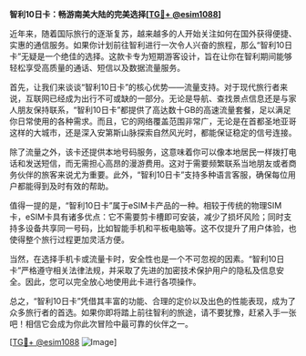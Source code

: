 **智利10日卡：畅游南美大陆的完美选择[[TG💪+ @esim1088](https://t.me/s/esim1088)]**

近年来，随着国际旅行的逐渐复苏，越来越多的人开始关注如何在国外获得便捷、实惠的通信服务。如果你计划前往智利进行一次令人兴奋的旅程，那么“智利10日卡”无疑是一个绝佳的选择。这款卡专为短期游客设计，旨在让你在智利期间能够轻松享受高质量的通话、短信以及数据流量服务。

首先，让我们来谈谈“智利10日卡”的核心优势——流量支持。对于现代旅行者来说，互联网已经成为出行不可或缺的一部分。无论是导航、查找景点信息还是与家人朋友保持联系，“智利10日卡”都提供了高达数十GB的高速流量套餐，足以满足你日常使用的各种需求。而且，它的网络覆盖范围非常广，无论是在首都圣地亚哥这样的大城市，还是深入安第斯山脉探索自然风光时，都能保证稳定的信号连接。

除了流量之外，该卡还提供本地号码服务，这意味着你可以像本地居民一样拨打电话和发送短信，而无需担心高昂的漫游费用。这对于需要频繁联系当地朋友或者商务伙伴的旅客来说尤为重要。此外，“智利10日卡”支持多种语言客服，确保每位用户都能得到及时有效的帮助。

值得一提的是，“智利10日卡”属于eSIM卡产品的一种。相较于传统的物理SIM卡，eSIM卡具有诸多优点：它不需要剪卡槽即可安装，减少了损坏风险；同时支持多设备共享同一号码，比如智能手机和平板电脑等。这不仅提升了用户体验，也使得整个旅行过程更加灵活方便。

当然，在选择手机卡或流量卡时，安全性也是一个不可忽视的因素。“智利10日卡”严格遵守相关法律法规，并采取了先进的加密技术保护用户的隐私及信息安全。因此，您可以完全放心地使用此卡进行各项操作。

总之，“智利10日卡”凭借其丰富的功能、合理的定价以及出色的性能表现，成为了众多旅行者的首选。如果你即将踏上前往智利的旅途，请不要犹豫，赶紧入手一张吧！相信它会成为你此次冒险中最可靠的伙伴之一。

[[TG💪+ @esim1088](https://t.me/s/esim1088) ![Image](https://i.postimg.cc/4NQfJmqS/Snipaste-2025-05-13-00-14-12.png)]